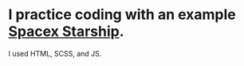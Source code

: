 # I practice coding with an example [Spacex Starship](https://www.spacex.com/vehicles/starship/).
I used HTML, SCSS, and JS.
